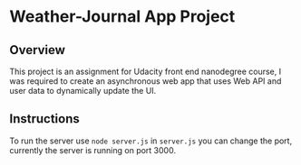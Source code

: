 # Weather-Journal App Project

## Overview
This project is an assignment for Udacity front end nanodegree course,
I was required to create an asynchronous web app that uses Web API and user data to dynamically update the UI.

## Instructions
To run the server use `node server.js`
in `server.js` you can change the port, currently the server is running on port 3000.
